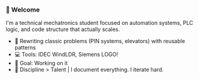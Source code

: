 ### 👋 Welcome

I'm a technical mechatronics student focused on automation systems, PLC logic, and code structure that actually scales.  

- 🧠 Rewriting classic problems (PIN systems, elevators) with reusable patterns  
- 💻 Tools: IDEC WindLDR, Siemens LOGO!
- 🔧 Goal: Working on it
- 🧱 Discipline > Talent | I document everything. I iterate hard.
